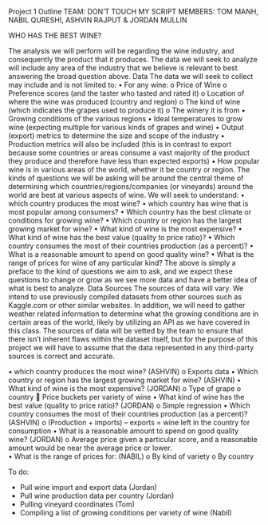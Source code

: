 Project 1 Outline
TEAM: DON’T TOUCH MY SCRIPT
MEMBERS: TOM MANH, NABIL QURESHI, ASHVIN RAJPUT & JORDAN MULLIN


WHO HAS THE BEST WINE?

 
The analysis we will perform will be regarding the wine industry, and consequently the product that it produces.  The data we will seek to analyze will include any area of the industry that we believe is relevant to best answering the broad question above.
Data
The data we will seek to collect may include and is not limited to:
•	For any wine:
o	Price of Wine
o	Preference scores (and the taster who tasted and rated it)
o	Location of where the wine was produced (country and region)
o	The kind of wine (which indicates the grapes used to produce it)
o	The winery it is from
•	Growing conditions of the various regions
•	Ideal temperatures to grow wine (expecting multiple for various kinds of grapes and wine)
•	Output (export) metrics to determine the size and scope of the industry
•	Production metrics will also be included (this is in contrast to export because some countries or areas consume a vast majority of the product they produce and therefore have less than expected exports)
•	How popular wine is in various areas of the world, whether it be country or region.
The kinds of questions we will be asking will be around the central theme of determining which countries/regions/companies (or vineyards) around the world are best at various aspects of wine.  We will seek to understand:
•	which country produces the most wine?
•	which country has wine that is most popular among consumers? 
•	Which country has the best climate or conditions for growing wine?
•	Which country or region has the largest growing market for wine?
•	What kind of wine is the most expensive?
•	What kind of wine has the best value (quality to price ratio)?
•	Which country consumes the most of their countries production (as a percent)?
•	What is a reasonable amount to spend on good quality wine?
•	What is the range of prices for wine of any particular kind?
The above is simply a preface to the kind of questions we aim to ask, and we expect these questions to change or grow as we see more data and have a better idea of what is best to analyze. 
Data Sources
The sources of data will vary.  We intend to use previously compiled datasets from other sources such as Kaggle.com or other similar websites.  In addition, we will need to gather weather related information to determine what the growing conditions are in certain areas of the world, likely by utilizing an API as we have covered in this class.  The sources of data will be vetted by the team to ensure that there isn’t inherent flaws within the dataset itself, but for the purpose of this project we will have to assume that the data represented in any third-party sources is correct and accurate.


•	which country produces the most wine? (ASHVIN)
o	Exports data
•	Which country or region has the largest growing market for wine? (ASHVIN)
•	What kind of wine is the most expensive? (JORDAN)
o	Type of grape
o	country
	Price buckets per variety of wine
•	What kind of wine has the best value (quality to price ratio)? (JORDAN)
o	Simple regression
•	Which country consumes the most of their countries production (as a percent)? (ASHVIN)
o	(Production + imports) – exports = wine left in the country for consumption
•	What is a reasonable amount to spend on good quality wine? (JORDAN)
o	Average price given a particular score, and a reasonable amount would be near the average price or lower.  
•	What is the range of prices for:  (NABIL)
o	By kind of variety
o	By country



To do:
-	Pull wine import and export data (Jordan)
-	Pull wine production data per country (Jordan)
-	Pulling vineyard coordinates (Tom)
-	Compiling a list of growing conditions per variety of wine (Nabil)
